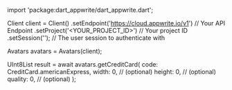 import 'package:dart_appwrite/dart_appwrite.dart';

Client client = Client()
    .setEndpoint('https://cloud.appwrite.io/v1') // Your API Endpoint
    .setProject('<YOUR_PROJECT_ID>') // Your project ID
    .setSession(''); // The user session to authenticate with

Avatars avatars = Avatars(client);

UInt8List result = await avatars.getCreditCard(
    code: CreditCard.americanExpress,
    width: 0, // (optional)
    height: 0, // (optional)
    quality: 0, // (optional)
);
